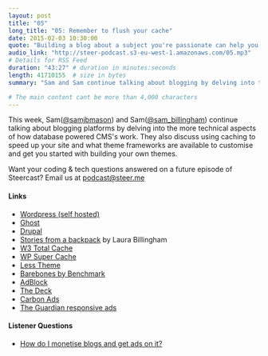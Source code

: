 ```yaml
---
layout: post
title: "05"
long_title: "05: Remember to flush your cache"
date: 2015-02-03 10:30:00
quote: "Building a blog about a subject you're passionate can help you raise your profile"
audio_link: "http://steer-podcast.s3-eu-west-1.amazonaws.com/05.mp3"
# Details for RSS Feed
duration: "43:27" # duration in minutes:seconds
length: 41710155  # size in bytes
summary: "Sam and Sam continue talking about blogging by delving into the more technical aspects of how database CMS's work as well as how advertising platforms work." # Short description of the episode

# The main content cant be more than 4,000 characters
---
```

This week, Sam([@samjbmason](https://twitter.com/samjbmason)) and Sam([@sam_billingham](https://twitter.com/sam_billingham)) continue talking about blogging platforms by delving into the more technical aspects of how database powered CMS's work. They also discuss using caching to speed up your site and what theme frameworks are available to customise and get you started with building your own themes.

Want your coding & tech questions answered on a future episode of Steercast? Email us at [podcast@steer.me](mailto:podcast@steer.me)

#### Links
- [Wordpress (self hosted)](https://en-gb.wordpress.org/)
- [Ghost](https://ghost.org/)
- [Drupal](https://www.drupal.org/)
- [Stories from a backpack](http://storiesfromabackpack.com/) by Laura Billingham
- [W3 Total Cache](https://wordpress.org/plugins/w3-total-cache/)
- [WP Super Cache](https://wordpress.org/plugins/wp-super-cache/)
- [Less Theme](https://github.com/alliswell/Less)
- [Barebones by Benchmark](https://github.com/benchmarkstudios/barebones)
- [AdBlock](https://getadblock.com/)
- [The Deck](http://decknetwork.net/)
- [Carbon Ads](http://carbonads.net/)
- [The Guardian responsive ads](http://next.theguardian.com/blog/responsive-takeover/)


#### Listener Questions
- [How do I monetise blogs and get ads on it?](#t=31:37)
